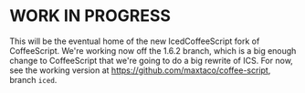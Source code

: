 **WORK IN PROGRESS**
===================

This will be the eventual home of the new IcedCoffeeScript fork of CoffeeScript.
We're working now off the 1.6.2 branch, which is a big enough change to CoffeeScript
that we're going to do a big rewrite of ICS.  For now, see the working version
at https://github.com/maxtaco/coffee-script, branch `iced`.

